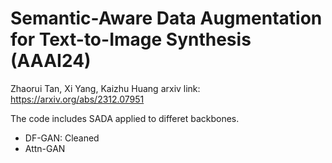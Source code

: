 # Semantic-Aware Data Augmentation for Text-to-Image Synthesis (AAAI24)
Zhaorui Tan, Xi Yang, Kaizhu Huang 
arxiv link: https://arxiv.org/abs/2312.07951

The code includes SADA applied to differet backbones.
- DF-GAN: Cleaned
- Attn-GAN
